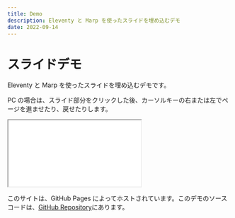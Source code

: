 ```yaml
---
title: Demo
description: Eleventy と Marp を使ったスライドを埋め込むデモ
date: 2022-09-14
---
```

# スライドデモ 

Eleventy と Marp を使ったスライドを埋め込むデモです。

PC の場合は、スライド部分をクリックした後、カーソルキーの右または左でページを進ませたり、戻せたりします。

<iframe src="/presentation/2022/09/14/introduction-of-functional-programming/" class="slide"></iframe>

このサイトは、GitHub Pages によってホストされています。このデモのソースコードは、[GitHub Repository](https://github.com/takesection/presentation)にあります。
